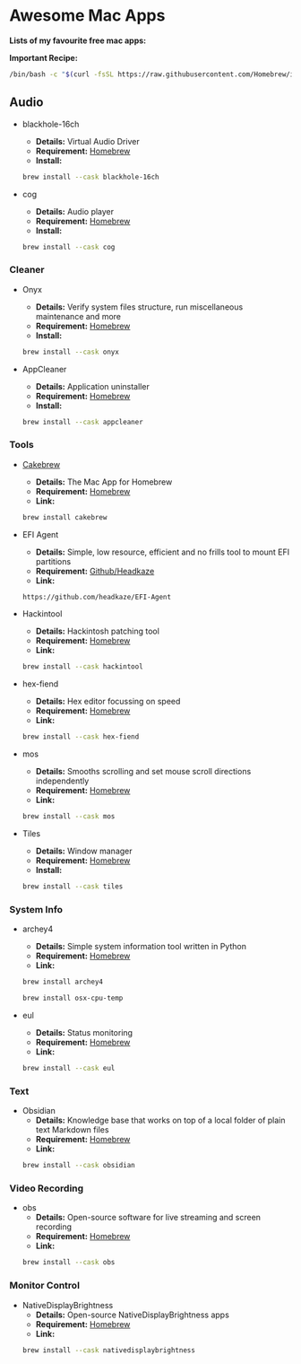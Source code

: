 # Awesome Mac Apps
**Lists of my favourite free mac apps:**

**Important Recipe:**  

```zsh
/bin/bash -c "$(curl -fsSL https://raw.githubusercontent.com/Homebrew/install/HEAD/install.sh)"
```

## Audio

- blackhole-16ch
	- **Details:** Virtual Audio Driver
  	- **Requirement:** [Homebrew](https://formulae.brew.sh)
	- **Install:** 
	```bash
	brew install --cask blackhole-16ch
	```

- cog
	- **Details:** Audio player
  	- **Requirement:** [Homebrew](https://formulae.brew.sh)
	- **Install:** 
	```bash
	brew install --cask cog
	```

### Cleaner

- Onyx
	- **Details:** Verify system files structure, run miscellaneous maintenance and more
  	- **Requirement:** [Homebrew](https://formulae.brew.sh)
	- **Install:** 
	```bash
	brew install --cask onyx
	```

- AppCleaner
	- **Details:** Application uninstaller
  	- **Requirement:** [Homebrew](https://formulae.brew.sh)
	- **Install:** 
	```bash
	brew install --cask appcleaner
	```

### Tools

- [Cakebrew](https://www.cakebrew.com)
	- **Details:** The Mac App for Homebrew
  	- **Requirement:** [Homebrew](https://formulae.brew.sh)
	- **Link:** 
	```bash
	brew install cakebrew
	```

- EFI Agent
	- **Details:** Simple, low resource, efficient and no frills tool to mount EFI partitions
  	- **Requirement:** [Github/Headkaze](https://github.com/headkaze/)
	- **Link:** 
	```bash
	https://github.com/headkaze/EFI-Agent
	```

- Hackintool
  	- **Details:** Hackintosh patching tool
	- **Requirement:** [Homebrew](https://formulae.brew.sh)
	- **Link:** 
	```bash
	brew install --cask hackintool
	```

- hex-fiend
	- **Details:** Hex editor focussing on speed
  	- **Requirement:** [Homebrew](https://formulae.brew.sh)
	- **Link:** 
	```bash
	brew install --cask hex-fiend
	```

- mos
	- **Details:** Smooths scrolling and set mouse scroll directions independently
  	- **Requirement:** [Homebrew](https://formulae.brew.sh)
	- **Link:** 
	```bash
	brew install --cask mos
	```

- Tiles
  	- **Details:** Window manager
	- **Requirement:** [Homebrew](https://formulae.brew.sh)
	- **Install:** 
	```bash
	brew install --cask tiles
	```

### System Info

- archey4
	- **Details:** Simple system information tool written in Python
  	- **Requirement:** [Homebrew](https://formulae.brew.sh)
	- **Link:** 
	```bash
	brew install archey4
	```
	```bash
	brew install osx-cpu-temp
	```

- eul
	- **Details:** Status monitoring
  	- **Requirement:** [Homebrew](https://formulae.brew.sh)
	- **Link:** 
	```bash
	brew install --cask eul
	```

### Text

- Obsidian
  	- **Details:** Knowledge base that works on top of a local folder of plain text Markdown files
	- **Requirement:** [Homebrew](https://formulae.brew.sh)
	- **Link:** 
	```bash
	brew install --cask obsidian
	```

### Video Recording

- obs
	- **Details:** Open-source software for live streaming and screen recording
  	- **Requirement:** [Homebrew](https://formulae.brew.sh)
	- **Link:** 
	```bash
	brew install --cask obs
	```

### Monitor Control

- NativeDisplayBrightness
  	- **Details:** Open-source NativeDisplayBrightness apps
	- **Requirement:** [Homebrew](https://formulae.brew.sh)
	- **Link:** 
	```bash
	brew install --cask nativedisplaybrightness
	```
	
<!---------------------------
CopyPaste on 15/11/2022.
---------------------------->
